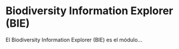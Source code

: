 # Biodiversity Information Explorer (BIE)

El Biodiversity Information Explorer (BIE) es el módulo...
